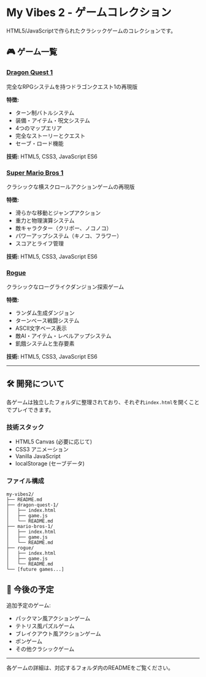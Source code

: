 # My Vibes 2 - ゲームコレクション

HTML5/JavaScriptで作られたクラシックゲームのコレクションです。

## 🎮 ゲーム一覧

### [Dragon Quest 1](./dragon-quest-1/)
完全なRPGシステムを持つドラゴンクエスト1の再現版

**特徴:**
- ターン制バトルシステム
- 装備・アイテム・呪文システム
- 4つのマップエリア
- 完全なストーリーとクエスト
- セーブ・ロード機能

**技術:** HTML5, CSS3, JavaScript ES6

### [Super Mario Bros 1](./mario-bros-1/)
クラシックな横スクロールアクションゲームの再現版

**特徴:**
- 滑らかな移動とジャンプアクション
- 重力と物理演算システム
- 敵キャラクター（クリボー、ノコノコ）
- パワーアップシステム（キノコ、フラワー）
- スコアとライフ管理

**技術:** HTML5, CSS3, JavaScript ES6

### [Rogue](./rogue/)
クラシックなローグライクダンジョン探索ゲーム

**特徴:**
- ランダム生成ダンジョン
- ターンベース戦闘システム
- ASCII文字ベース表示
- 敵AI・アイテム・レベルアップシステム
- 飢餓システムと生存要素

**技術:** HTML5, CSS3, JavaScript ES6

---

## 🛠️ 開発について

各ゲームは独立したフォルダに整理されており、それぞれ`index.html`を開くことでプレイできます。

### 技術スタック
- HTML5 Canvas (必要に応じて)
- CSS3 アニメーション
- Vanilla JavaScript
- localStorage (セーブデータ)

### ファイル構成
```
my-vibes2/
├── README.md
├── dragon-quest-1/
│   ├── index.html
│   ├── game.js
│   └── README.md
├── mario-bros-1/
│   ├── index.html
│   ├── game.js
│   └── README.md
├── rogue/
│   ├── index.html
│   ├── game.js
│   └── README.md
└── [future games...]
```

## 🚀 今後の予定

追加予定のゲーム:
- パックマン風アクションゲーム
- テトリス風パズルゲーム
- ブレイクアウト風アクションゲーム
- ポンゲーム
- その他クラシックゲーム

---

各ゲームの詳細は、対応するフォルダ内のREADMEをご覧ください。